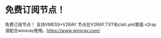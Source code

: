 # 免费订阅节点！

免费订阅节点！
支持VMESS+V2RAY 
节点在V2RAY.TXT和clah.yml里面
v2ray请配合winxray使用。https://www.winxray.com/
